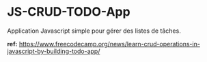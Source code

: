 # JS-CRUD-TODO-App

Application Javascript simple pour gérer des listes de tâches.

**ref:** https://www.freecodecamp.org/news/learn-crud-operations-in-javascript-by-building-todo-app/


